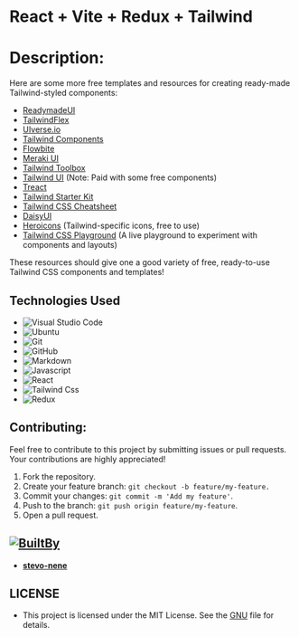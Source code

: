 # React + Vite + Redux + Tailwind

# Description:
Here are some more free templates and resources for creating ready-made Tailwind-styled components:

- [ReadymadeUI](https://readymadeui.com/)
- [TailwindFlex](https://tailwindflex.com/)
- [UIverse.io](https://uiverse.io/)
- [Tailwind Components](https://tailwindcomponents.com/)
- [Flowbite](https://flowbite.com/)
- [Meraki UI](https://merakiui.com/)
- [Tailwind Toolbox](https://www.tailwindtoolbox.com/)
- [Tailwind UI](https://tailwindui.com/) (Note: Paid with some free components)
- [Treact](https://treact.owaiskhan.me/)
- [Tailwind Starter Kit](https://www.creative-tim.com/learning-lab/tailwind-starter-kit/presentation)
- [Tailwind CSS Cheatsheet](https://nerdcave.com/tailwind-cheat-sheet)
- [DaisyUI](https://daisyui.com/)
- [Heroicons](https://heroicons.com/) (Tailwind-specific icons, free to use)
- [Tailwind CSS Playground](https://play.tailwindcss.com/) (A live playground to experiment with components and layouts)

These resources should give one a good variety of free, ready-to-use Tailwind CSS components and templates!

## Technologies Used

- ![Visual Studio Code](https://img.shields.io/badge/Visual%20Studio%20Code-0078d7.svg?style=for-the-badge&logo=visual-studio-code&logoColor=white)
- ![Ubuntu](https://img.shields.io/badge/Ubuntu-E95420?style=for-the-badge&logo=ubuntu&logoColor=white)
- ![Git](https://img.shields.io/badge/GIT-E44C30?style=for-the-badge&logo=git&logoColor=white)
- ![GitHub](https://img.shields.io/badge/github-%23121011.svg?style=for-the-badge&logo=github&logoColor=white)
- ![Markdown](https://img.shields.io/badge/markdown-%23000000.svg?style=for-the-badge&logo=markdown&logoColor=white)
- ![Javascript](https://img.shields.io/badge/JavaScript-323330?style=for-the-badge&logo=javascript&logoColor=F7DF1E)
- ![React](https://img.shields.io/badge/React-20232A?style=for-the-badge&logo=react&logoColor=61DAFB)
- ![Tailwind Css]( 	https://img.shields.io/badge/Tailwind_CSS-38B2AC?style=for-the-badge&logo=tailwind-css&logoColor=white)
- ![Redux](https://img.shields.io/badge/Redux-593D88?style=for-the-badge&logo=redux&logoColor=white)


## Contributing:

Feel free to contribute to this project by submitting issues or pull requests. Your contributions are highly appreciated!

1. Fork the repository.
2. Create your feature branch: `git checkout -b feature/my-feature.`
3. Commit your changes: `git commit -m 'Add my feature'`.
4. Push to the branch: `git push origin feature/my-feature`.
5. Open a pull request.


##  [![BuiltBy](https://img.shields.io/badge/Built-By-GE7A10?style=flat-square&logo=BuzzFeed&logoColor=white)](https://github.com/stephen-nene)
- **[stevo-nene](https://github.com/stephen-nene)**

## LICENSE
- This project is licensed under the MIT License. See the [GNU](./LICENSE) file for details.

